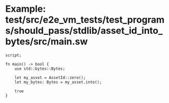 # Example: test/src/e2e_vm_tests/test_programs/should_pass/stdlib/asset_id_into_bytes/src/main.sw

```sway
script;

fn main() -> bool {
    use std::bytes::Bytes;
    
    let my_asset = AssetId::zero();
    let my_bytes: Bytes = my_asset.into();

    true
}

```
